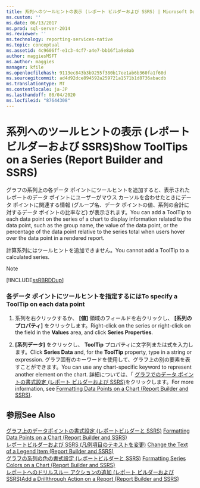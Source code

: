 ```yaml
---
title: 系列へのツールヒントの表示 (レポート ビルダーおよび SSRS) | Microsoft Docs
ms.custom: ''
ms.date: 06/13/2017
ms.prod: sql-server-2014
ms.reviewer: ''
ms.technology: reporting-services-native
ms.topic: conceptual
ms.assetid: 4c9606ff-e1c3-4cf7-a4e7-bb16f1a9e8ab
author: maggiesMSFT
ms.author: maggies
manager: kfile
ms.openlocfilehash: 9113ec843b3b9255f380b17ee1ab6b360fa1f60d
ms.sourcegitcommit: ad4d92dce894592a259721a1571b1d8736abacdb
ms.translationtype: MT
ms.contentlocale: ja-JP
ms.lasthandoff: 08/04/2020
ms.locfileid: "87644308"
---
```

# <a name="show-tooltips-on-a-series-report-builder-and-ssrs"></a><span data-ttu-id="7ba32-102">系列へのツールヒントの表示 (レポート ビルダーおよび SSRS)</span><span class="sxs-lookup"><span data-stu-id="7ba32-102">Show ToolTips on a Series (Report Builder and SSRS)</span></span>
  <span data-ttu-id="7ba32-103">グラフの系列上の各データ ポイントにツールヒントを追加すると、表示されたレポートのデータ ポイントにユーザーがマウス カーソルを合わせたときにデータ ポイントに関連する情報 (グループ名、データ ポイントの値、系列の合計に対するデータ ポイントの比率など) が表示されます。</span><span class="sxs-lookup"><span data-stu-id="7ba32-103">You can add a ToolTip to each data point on the series of a chart to display information related to the data point, such as the group name, the value of the data point, or the percentage of the data point relative to the series total when users hover over the data point in a rendered report.</span></span>  
  
 <span data-ttu-id="7ba32-104">計算系列にはツールヒントを追加できません。</span><span class="sxs-lookup"><span data-stu-id="7ba32-104">You cannot add a ToolTip to a calculated series.</span></span>  
  
> [!NOTE]  
>  [!INCLUDE[ssRBRDDup](../../includes/ssrbrddup-md.md)]  
  
### <a name="to-specify-a-tooltip-on-each-data-point"></a><span data-ttu-id="7ba32-105">各データ ポイントにツールヒントを指定するには</span><span class="sxs-lookup"><span data-stu-id="7ba32-105">To specify a ToolTip on each data point</span></span>  
  
1.  <span data-ttu-id="7ba32-106">系列を右クリックするか、 **[値]** 領域のフィールドを右クリックし、 **[系列のプロパティ]** をクリックします。</span><span class="sxs-lookup"><span data-stu-id="7ba32-106">Right-click on the series or right-click on the field in the **Values** area, and click **Series Properties**.</span></span>  
  
2.  <span data-ttu-id="7ba32-107">**[系列データ]** をクリックし、 **ToolTip** プロパティに文字列または式を入力します。</span><span class="sxs-lookup"><span data-stu-id="7ba32-107">Click **Series Data** and, for the **ToolTip** property, type in a string or expression.</span></span> <span data-ttu-id="7ba32-108">グラフ固有のキーワードを使用して、グラフ上の別の要素を表すことができます。</span><span class="sxs-lookup"><span data-stu-id="7ba32-108">You can use any chart-specific keyword to represent another element on the chart.</span></span> <span data-ttu-id="7ba32-109">詳細については、「 [グラフでのデータ ポイントの書式設定 (レポート ビルダーおよび SSRS)](formatting-data-points-on-a-chart-report-builder-and-ssrs.md)をクリックします。</span><span class="sxs-lookup"><span data-stu-id="7ba32-109">For more information, see [Formatting Data Points on a Chart &#40;Report Builder and SSRS&#41;](formatting-data-points-on-a-chart-report-builder-and-ssrs.md).</span></span>  
  
## <a name="see-also"></a><span data-ttu-id="7ba32-110">参照</span><span class="sxs-lookup"><span data-stu-id="7ba32-110">See Also</span></span>  
 <span data-ttu-id="7ba32-111">[グラフ上のデータポイントの書式設定 &#40;レポートビルダーと SSRS&#41;](formatting-data-points-on-a-chart-report-builder-and-ssrs.md) </span><span class="sxs-lookup"><span data-stu-id="7ba32-111">[Formatting Data Points on a Chart &#40;Report Builder and SSRS&#41;](formatting-data-points-on-a-chart-report-builder-and-ssrs.md) </span></span>  
 <span data-ttu-id="7ba32-112">[レポートビルダーおよび SSRS &#40;凡例項目のテキストを変更&#41;](chart-legend-change-item-text-report-builder.md) </span><span class="sxs-lookup"><span data-stu-id="7ba32-112">[Change the Text of a Legend Item &#40;Report Builder and SSRS&#41;](chart-legend-change-item-text-report-builder.md) </span></span>  
 <span data-ttu-id="7ba32-113">[グラフの系列の色の書式設定 &#40;レポートビルダーと SSRS&#41;](formatting-series-colors-on-a-chart-report-builder-and-ssrs.md) </span><span class="sxs-lookup"><span data-stu-id="7ba32-113">[Formatting Series Colors on a Chart &#40;Report Builder and SSRS&#41;](formatting-series-colors-on-a-chart-report-builder-and-ssrs.md) </span></span>  
 [<span data-ttu-id="7ba32-114">レポートへのドリルスルー アクションの追加 &#40;レポート ビルダーおよび SSRS&#41;</span><span class="sxs-lookup"><span data-stu-id="7ba32-114">Add a Drillthrough Action on a Report &#40;Report Builder and SSRS&#41;</span></span>](add-a-drillthrough-action-on-a-report-report-builder-and-ssrs.md)  
  
  

